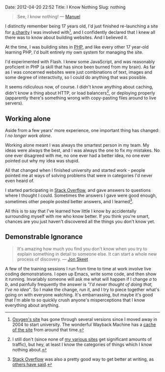 Date: 2012-04-20 22:52
Title: I Know Nothing
Slug: nothing

> See, I know nothing! &mdash; [Manuel][manuel]

I distinctly remember being 17 years old, I'd just finished re-launching a
site for [a charity][oxygen] I was involved with[^1], and I confidently declared
that I knew all there was to know about building websites. And I believed it.

At the time, I was building sites in [PHP][php], and like every other 17
year-old learning PHP, I'd built entirely my own system for managing the site.

I'd experimented with Flash. I knew some JavaScript, and was reasonably
proficient in PHP (a skill that has since been burned from my brain). As far as
I was concerned websites were just combinations of text, images and some degree
of interactivity, so I could do anything that was possible.

It seems ridiculous now, of course. I didn't know anything about caching,
didn't know a thing about HTTP, or load balancers[^2], or deploying properly
(apparently there's something wrong with copy-pasting files around to live
servers).

## Working alone

Aside from a few years' more experience, one important thing has changed: *I no
longer work alone*.

Working alone meant I was always the smartest person in my team. My ideas were
always the best, and I was always the one to fix my mistakes. No one ever
disagreed with me, no one ever had a better idea, no one ever pointed out why
my idea was stupid.

All that changed when I finished university and started work - people pointed
me at ways of solving problems that were in categories I'd never even heard of.

I started participating in [Stack Overflow][stack-overflow], and gave answers
to questions where I thought I could. Sometimes the answers I gave were good
enough, sometimes other people posted better answers, and I learned[^3].

All this is to say that I've learned how little I know by accidentally
surrounding myself with me who know better. If you think you're smart, chances
are you just haven't discovered all the things you don't know yet.

## Demonstrable Ignorance

> It's amazing how much you find you don't know when you try to explain
> something in detail to someone else. It can start a whole new process of
> discovery. &mdash; [Jon Skeet][skeet-quote]

A few of the training sessions I run from time to time at work involve live
coding demonstrations. I open up Emacs, write some code, and then show it
running. Invariably someone will ask me what will happen if I change *a* to
*b*, and painfully frequently the answer is *"I'd never thought of doing that,
I've no idea"*. So I make the change, run it, and I try to piece together
what's going on with everyone watching. It's embarrassing, but maybe it's good
that I'm able to so quickly crush anyone's misperceptions that I know
everything about anything.

[^1]: [Oxygen's site][oxygen] has gone through several versions since I moved
      away in 2004 to start university. The wonderful Wayback Machine has
      a [cache of the site][oxygen-historical] from around that time.
[^2]: I still don't (since none of [my various sites][about-me] get significant
      amounts of traffic), but hey, at least I know the categories of things
      which I know nothing about.
[^3]: [Stack Overflow][stack-overflow] was also a pretty good way to get better
      at writing, as [others have said][coding-horror-writing].

[manuel]: http://www.imdb.com/character/ch0023128/quotes "Manuel, from Fawlty Towers"
[oxygen]: http://www.oxygen-online.org "Find out about Oxygen"
[oxygen-historical]: http://web.archive.org/web/20041126110503/http://www.oxygen-online.org/
[php]: http://php.net/ "Find out about PHP"
[about-me]: http://www.dominicrodger.com/pages/about-me.html "See a list of the sites I currently run, if you're curious"
[stack-overflow]: http://stackoverflow.com/users/20972/dominic-rodger "View my profile on Stack Overflow, a Q&A site for programmers"
[coding-horror-writing]: http://www.codinghorror.com/blog/2011/02/how-to-write-without-writing.html "Jeff Atwood on learning to write with Stack Overflow"
[skeet-quote]: http://blog.stackoverflow.com/2009/10/podcast-71/#comment-40649 "Jon Skeet's comment on a Stack Overflow podcast"